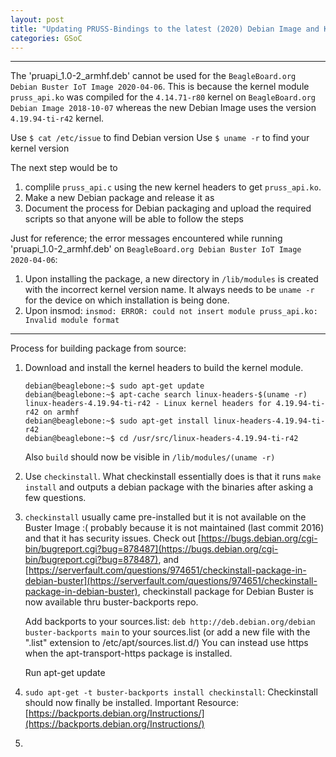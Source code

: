 ```yaml
---
layout: post
title: "Updating PRUSS-Bindings to the latest (2020) Debian Image and Kernel"
categories: GSoC
---
```

---------

The 'pruapi_1.0-2_armhf.deb' cannot be used for the `BeagleBoard.org Debian Buster IoT Image 2020-04-06`. This is because the kernel module `pruss_api.ko` was compiled for the `4.14.71-r80` kernel on `BeagleBoard.org Debian Image 2018-10-07` whereas the new Debian Image uses the version `4.19.94-ti-r42` kernel.

Use `$ cat /etc/issue` to find Debian version
Use `$ uname -r` to find your kernel version

The next step would be to 
1. complile `pruss_api.c` using the new kernel headers to get `pruss_api.ko`.
2. Make a new Debian package and release it as 
3. Document the process for Debian packaging and upload the required scripts so that anyone will be able to follow the steps

Just for reference; the error messages encountered while running 'pruapi_1.0-2_armhf.deb' on `BeagleBoard.org Debian Buster IoT Image 2020-04-06`: 
1. Upon installing the package, a new directory in `/lib/modules` is created with the incorrect kernel version name. It always needs to be `uname -r` for the device on which installation is being done.
2. Upon insmod: `insmod: ERROR: could not insert module pruss_api.ko: Invalid module format`

---

Process for building package from source: 
1. Download and install the kernel headers to build the kernel module. 
   ```
   debian@beaglebone:~$ sudo apt-get update
   debian@beaglebone:~$ apt-cache search linux-headers-$(uname -r)
   linux-headers-4.19.94-ti-r42 - Linux kernel headers for 4.19.94-ti-r42 on armhf
   debian@beaglebone:~$ sudo apt-get install linux-headers-4.19.94-ti-r42
   debian@beaglebone:~$ cd /usr/src/linux-headers-4.19.94-ti-r42
   ```
   Also `build` should now be visible in `/lib/modules/(uname -r)`
   
2. Use `checkinstall`. What checkinstall essentially does is that it runs `make install` and outputs a debian package with the binaries after asking a few questions. 

3. `checkinstall` usually came pre-installed but it is not available on the Buster Image :( probably because it is not maintained (last commit 2016) and that it has security issues.
   Check out [https://bugs.debian.org/cgi-bin/bugreport.cgi?bug=878487](https://bugs.debian.org/cgi-bin/bugreport.cgi?bug=878487), and [https://serverfault.com/questions/974651/checkinstall-package-in-debian-buster](https://serverfault.com/questions/974651/checkinstall-package-in-debian-buster), checkinstall package for Debian Buster is now available thru buster-backports repo.
   
   Add backports to your sources.list:
   `deb http://deb.debian.org/debian buster-backports main`
   to your sources.list (or add a new file with the ".list" extension to /etc/apt/sources.list.d/) You can instead use https    when the apt-transport-https package is installed.

   Run apt-get update
   
4. `sudo apt-get -t buster-backports install checkinstall`: Checkinstall should now finally be installed.
   Important Resource: [https://backports.debian.org/Instructions/](https://backports.debian.org/Instructions/)
   
5. 
